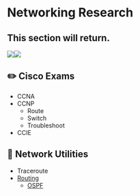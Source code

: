 # Networking Research

## This section will return.

<a href="https://github.com/gil-ryan"><img src="https://badgen.net/badge/github/gil-ryan/red?icon=github"></a><a href="https://gil-ryan.github.io"><img src="https://badgen.net/badge/personal-website/gil-ryan/red"></a>

## :pencil2: Cisco Exams

* CCNA
* CCNP
     * Route
     * Switch
     * Troubleshoot
* CCIE

## :file_folder: Network Utilities

* Traceroute
* [Routing](https://github.com/gil-ryan/grs-networking-public/tree/master/network-utilities/routing-protocols)
     + [OSPF](https://github.com/gil-ryan/grs-networking-public/tree/master/network-utilities/routing-protocols/OSPF)
